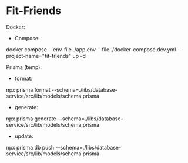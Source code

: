# Fit-Friends

Docker:

- Compose:

docker compose --env-file ./app.env --file ./docker-compose.dev.yml --project-name="fit-friends" up -d



Prisma (temp):

- format:

npx prisma format --schema=./libs/database-service/src/lib/models/schema.prisma

- generate:

npx prisma generate --schema=./libs/database-service/src/lib/models/schema.prisma

- update:

npx prisma db push --schema=./libs/database-service/src/lib/models/schema.prisma